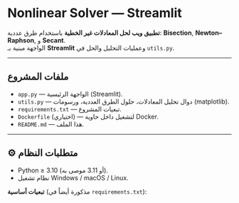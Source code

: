 # Nonlinear Solver — Streamlit
**تطبيق ويب لحل المعادلات غير الخطية** باستخدام طرق عددية: **Bisection**, **Newton–Raphson**, و **Secant**.  
الواجهة مبنية بـ **Streamlit** وعمليات التحليل والحل في `utils.py`.

---

##  ملفات المشروع
- `app.py` — الواجهة الرئيسية (Streamlit).  
- `utils.py` — دوال تحليل المعادلات، حلول الطرق العددية، ورسومات (matplotlib).  
- `requirements.txt` — تبعيات المشروع.  
- `Dockerfile` (اختياري) — لتشغيل داخل حاوية Docker.  
- `README.md` — هذا الملف.

---

## ⚙️ متطلبات النظام
- Python ≥ 3.10 (أو 3.11 موصى به).  
- نظام تشغيل Windows / macOS / Linux.  

**تبعيات أساسية** (مذكورة أيضاً في `requirements.txt`):